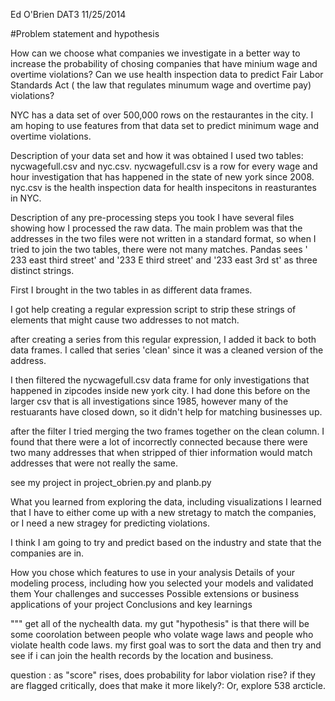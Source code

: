 Ed O'Brien
DAT3
11/25/2014


#Problem statement and hypothesis

How can we choose what companies we investigate in a better way to increase the probability of chosing companies that have minium wage and 
overtime violations? Can we use health inspection data to predict Fair Labor Standards Act ( the law that regulates minumum wage and overtime pay)
violations?

NYC has a data set of over 500,000 rows on the restaurantes in the city. I am hoping to use features from that 
data set to predict minimum wage and overtime violations.

Description of your data set and how it was obtained
I used two tables: nycwagefull.csv and nyc.csv.
nycwagefull.csv is a row for every wage and hour investigation that has happened in the state of new york since 2008.
nyc.csv is the health inspection data for health inspecitons in reasturantes in NYC. 

Description of any pre-processing steps you took
I have several files showing how I processed the raw data.
The main problem was that the addresses in the two files were not written in a standard format, so when I tried to join the two tables,
there were not many matches. Pandas sees ' 233 east third street' and '233 E third street' and '233 east 3rd st' as three distinct strings.

First I brought in the two tables in as different data frames. 

I got help creating a regular expression script to strip these strings of elements that might cause two addresses to not match. 

after creating a series from this regular expression, I added it back to both data frames.  I called that series 'clean' since it was a cleaned version of the address. 

I then filtered the nycwagefull.csv data frame for only investigations that happened in zipcodes inside new york city. 
I had done this before on the larger csv that is all investigations since 1985, however many of the restuarants have closed down, so 
it didn't help for matching businesses up. 

after the filter I tried merging the two frames together on the clean column. I found that there were a lot of incorrectly 
connected because there were two many addresses that when stripped of thier information would match addresses that were not 
really the same. 

see my project in project_obrien.py and planb.py

What you learned from exploring the data, including visualizations
I learned that I have to either come up with a new stretagy to match the companies, or I need a new stragey for predicting 
violations. 

I think I am going to try and predict based on the industry and state that the companies are in. 


How you chose which features to use in your analysis
Details of your modeling process, including how you selected your models and validated them
Your challenges and successes
Possible extensions or business applications of your project
Conclusions and key learnings

"""
get all of the nychealth data.
my gut "hypothesis" is that there will be some coorolation between people who volate
wage laws and people who violate health code laws. 
my first goal was to sort the data and then try and see if i can join
the health records by the location and business.

question : as "score" rises, does probability for labor violation rise? 
if they are flagged critically, does that make it more likely?:
Or, explore 538 arcticle.    

